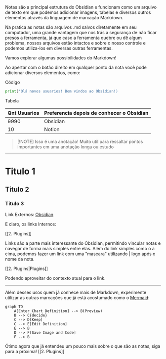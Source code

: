 
Notas são a principal estrutura do Obsidian e funcionam como um arquivo de texto em que podemos adicionar imagens, tabelas e diversos outros elementos através da linguagem de marcação Markdown.

Na pratica as notas são arquivos .md salvos diretamente em seu computador, uma grande vantagem que nos trás a segurança de não ficar presos a ferramenta, já que caso a ferramenta quebre ou dê algum problema, nossos arquivos estão intactos e sobre o nosso controle e podemos utiliza-los em diversas outras ferramentas.

Vamos explorar algumas possibilidades do Markdown!

Ao apertar com o botão direito em qualquer ponto da nota você pode adicionar diversos elementos, como:

Código
```python
print('Olá novos usuarios! Bem vindos ao Obsidian!)
```


Tabela

| Qnt Usuarios | Preferencia depois de conhecer o Obsidian |
| ------------ | ----------------------------------------- |
| 9990         | Obsidian                                  |
| 10           | Notion                                    |

> [!NOTE] Isso é uma anotação!
> Muito util para ressaltar pontos importantes em uma anotação longa ou estudo

---
# Titulo 1
## Titulo 2
### Titulo 3

Link Externos:
[Obsidian](https://obsidian.md/)

E claro, os links Internos:

[[2. Plugins]]

Links são a parte mais interessante do Obsidian, permitindo vincular notas e navegar de forma mais simples entre elas. Além do link simples como o a cima, podemos fazer um link com uma "mascara" utilizando | logo após o nome da nota.

[[2. Plugins|Plugins]]

Podendo aproveitar do contexto atual para o link.

___
Além desses usos quem já conhece mais de Markdown, experimente utilizar as outras marcações que já está acostumado como o [Mermaid](https://mermaid.js.org/syntax/flowchart.html):

```mermaid
graph TD
    A[Enter Chart Definition] --> B(Preview)
    B --> C{decide}
    C --> D[Keep]
    C --> E[Edit Definition]
    E --> B
    D --> F[Save Image and Code]
    F --> B

```

Ótimo agora que já entendeu um pouco mais sobre o que são as notas, siga para a próxima!
[[2. Plugins]]
